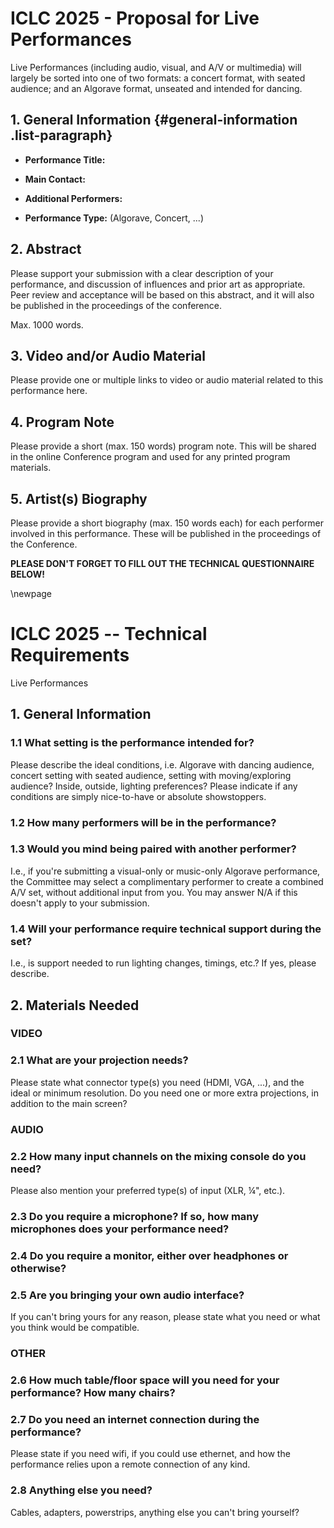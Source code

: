 # ICLC 2025 - Proposal for Live Performances

Live Performances (including audio, visual, and A/V or multimedia) will largely be sorted into one of two formats: a concert format, with seated audience; and an Algorave format, unseated and intended for dancing. 

## 1. General Information {#general-information .list-paragraph}

-   **Performance Title:**

-   **Main Contact:**

-   **Additional Performers:**

-   **Performance Type:** (Algorave, Concert, \...)

## 2. Abstract

Please support your submission with a clear description of your performance, and discussion of influences and prior art as appropriate. Peer review and acceptance will be based on this abstract, and it will also be published in the proceedings of the conference. 

Max. 1000 words. 

## 3. Video and/or Audio Material

Please provide one or multiple links to video or audio material related to this performance here.

## 4. Program Note

Please provide a short (max. 150 words) program note. This will be shared in the online Conference program and used for any printed program materials.

## 5. Artist(s) Biography

Please provide a short biography (max. 150 words each) for each performer involved in this performance. These will be published in the proceedings of the Conference.

**PLEASE DON'T FORGET TO FILL OUT THE TECHNICAL QUESTIONNAIRE BELOW!**

\newpage

# ICLC 2025 -- Technical Requirements

Live Performances

## 1. General Information

### 1.1 What setting is the performance intended for?

Please describe the ideal conditions, i.e. Algorave with dancing audience, concert setting with seated audience, setting with moving/exploring audience? Inside, outside, lighting preferences? Please indicate if any conditions are simply nice-to-have or absolute showstoppers. 

### 1.2 How many performers will be in the performance?

### 1.3 Would you mind being paired with another performer?

I.e., if you're submitting a visual-only or music-only Algorave performance, the Committee may select a complimentary performer to create a combined A/V set, without additional input from you. You may answer N/A if this doesn't apply to your submission. 

### 1.4 Will your performance require technical support **during** the set? 

I.e., is support needed to run lighting changes, timings, etc.? If yes, please describe. 

## 2. Materials Needed

### VIDEO

### 2.1 What are your projection needs? 

Please state what connector type(s) you need (HDMI, VGA, ...), and the ideal or minimum resolution. Do you need one or more extra projections, in addition to the main screen?

### AUDIO

### 2.2 How many input channels on the mixing console do you need?

Please also mention your preferred type(s) of input (XLR, ¼", etc.).

### 2.3 Do you require a microphone? If so, how many microphones does your performance need?

### 2.4 Do you require a monitor, either over headphones or otherwise?

### 2.5 Are you bringing your own audio interface?

If you can't bring yours for any reason, please state what you need or what you think would be compatible.

### OTHER

### 2.6 How much table/floor space will you need for your performance? How many chairs?

### 2.7 Do you need an internet connection during the performance? 

Please state if you need wifi, if you could use ethernet, and how the performance relies upon a remote connection of any kind. 

### 2.8 Anything else you need? 

Cables, adapters, powerstrips, anything else you can't bring yourself?
